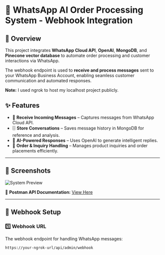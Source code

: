 # 📲 WhatsApp AI Order Processing System - Webhook Integration

## 🚀 Overview  

This project integrates **WhatsApp Cloud API**, **OpenAI**, **MongoDB**, and **Pinecone vector database** to automate order processing and customer interactions via WhatsApp.  

The webhook endpoint is used to **receive and process messages** sent to your WhatsApp Business Account, enabling seamless customer communication and automated responses.  

**Note:** I used ngrok to host my localhost project publicly.

## ✨ Features  

- 📩 **Receive Incoming Messages** – Captures messages from WhatsApp Cloud API.  
- 🗄️ **Store Conversations** – Saves message history in MongoDB for reference and analysis.  
- 🤖 **AI-Powered Responses** – Uses OpenAI to generate intelligent replies.  
- 🛒 **Order & Inquiry Handling** – Manages product inquiries and order placements efficiently.  

---

## 📸 Screenshots  

![System Preview](https://github.com/user-attachments/assets/bfb4fbf4-8814-4996-ad4d-7032c6d982c1)  

📄 **Postman API Documentation:** [View Here](https://documenter.getpostman.com/view/40519609/2sAYdmknjb)  

---

## 🔧 Webhook Setup  

### **1️⃣ Webhook URL**  

The webhook endpoint for handling WhatsApp messages:  

```plaintext
https://your-ngrok-url/api/admin/webhook
